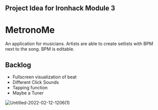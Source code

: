 ## Project Idea for Ironhack Module 3

# MetronoMe
An application for musicians.
Artists are able to create setlists with BPM next to the song. BPM is editable.

## Backlog
* Fullscreen visualization of beat
* Different Click Sounds
* Tapping function
* Maybe a Tuner

![Untitled-2022-02-12-1206(1)](https://user-images.githubusercontent.com/15696019/153709008-3cabec67-db94-4c9e-add0-799a68ed67cb.png)
